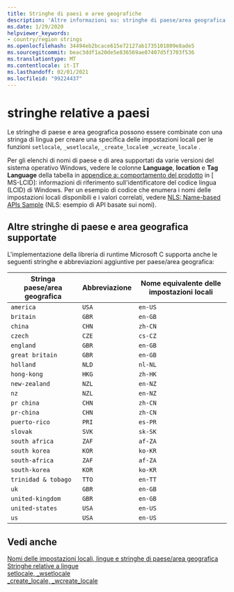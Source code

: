 ```yaml
---
title: Stringhe di paesi e aree geografiche
description: 'Altre informazioni su: stringhe di paese/area geografica'
ms.date: 1/29/2020
helpviewer_keywords:
- country/region strings
ms.openlocfilehash: 34494eb2bcace615e72127ab1735101809e8ade5
ms.sourcegitcommit: beac3ddf1a20de5e836569ae07407d5f3703f536
ms.translationtype: MT
ms.contentlocale: it-IT
ms.lasthandoff: 02/01/2021
ms.locfileid: "99224437"
---
```

# <a name="countryregion-strings"></a>stringhe relative a paesi

Le stringhe di paese e area geografica possono essere combinate con una stringa di lingua per creare una specifica delle impostazioni locali per le funzioni `setlocale`, `_wsetlocale`, `_create_locale`e `_wcreate_locale` . 

Per gli elenchi di nomi di paese e di area supportati da varie versioni del sistema operativo Windows, vedere le colonne **Language**, **location** e **Tag Language** della tabella in [appendice a: comportamento del prodotto](/openspecs/windows_protocols/ms-lcid/a9eac961-e77d-41a6-90a5-ce1a8b0cdb9c) in \[ MS-LCID]: informazioni di riferimento sull'identificatore del codice lingua (LCID) di Windows. Per un esempio di codice che enumera i nomi delle impostazioni locali disponibili e i valori correlati, vedere [NLS: Name-based APIs Sample](/windows/win32/intl/nls--name-based-apis-sample) (NLS: esempio di API basate sui nomi).

## <a name="additional-supported-country-and-region-strings"></a>Altre stringhe di paese e area geografica supportate

L'implementazione della libreria di runtime Microsoft C supporta anche le seguenti stringhe e abbreviazioni aggiuntive per paese/area geografica:

|Stringa paese/area geografica|Abbreviazione|Nome equivalente delle impostazioni locali|
|----------------------------|------------------|----------------------------|
|`america`|`USA`|`en-US`|
|`britain`|`GBR`|`en-GB`|
|`china`|`CHN`|`zh-CN`|
|`czech`|`CZE`|`cs-CZ`|
|`england`|`GBR`|`en-GB`|
|`great britain`|`GBR`|`en-GB`|
|`holland`|`NLD`|`nl-NL`|
|`hong-kong`|`HKG`|`zh-HK`|
|`new-zealand`|`NZL`|`en-NZ`|
|`nz`|`NZL`|`en-NZ`|
|`pr china`|`CHN`|`zh-CN`|
|`pr-china`|`CHN`|`zh-CN`|
|`puerto-rico`|`PRI`|`es-PR`|
|`slovak`|`SVK`|`sk-SK`|
|`south africa`|`ZAF`|`af-ZA`|
|`south korea`|`KOR`|`ko-KR`|
|`south-africa`|`ZAF`|`af-ZA`|
|`south-korea`|`KOR`|`ko-KR`|
|`trinidad & tobago`|`TTO`|`en-TT`|
|`uk`|`GBR`|`en-GB`|
|`united-kingdom`|`GBR`|`en-GB`|
|`united-states`|`USA`|`en-US`|
|`us`|`USA`|`en-US`|

## <a name="see-also"></a>Vedi anche

[Nomi delle impostazioni locali, lingue e stringhe di paese/area geografica](../c-runtime-library/locale-names-languages-and-country-region-strings.md)<br/>
[Stringhe relative a lingue](../c-runtime-library/language-strings.md)<br/>
[setlocale, _wsetlocale](../c-runtime-library/reference/setlocale-wsetlocale.md)<br/>
[_create_locale, _wcreate_locale](../c-runtime-library/reference/create-locale-wcreate-locale.md)
